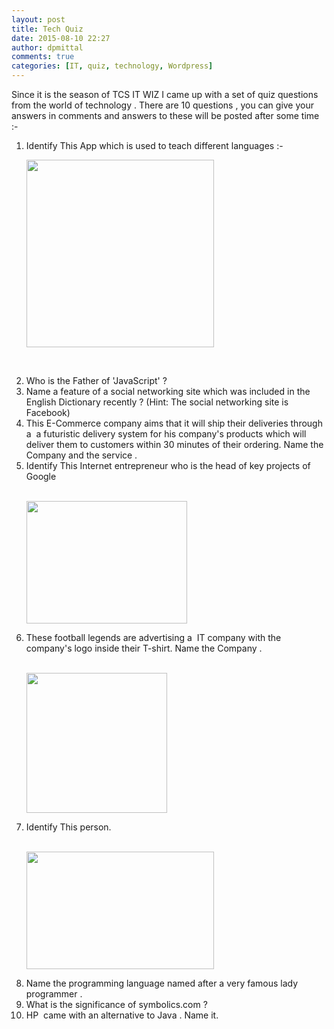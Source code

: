```yaml
---
layout: post
title: Tech Quiz
date: 2015-08-10 22:27
author: dpmittal
comments: true
categories: [IT, quiz, technology, Wordpress]
---
```

Since it is the season of TCS IT WIZ I came up with a set of quiz questions from the world of technology . There are 10 questions , you can give your answers in comments  and answers to these will be posted after some time :-

<ol>
<li> Identify This App which is used to teach different languages :-

<img src="{{ site.baseurl }}/images/duolingo.jpg" width="300" height="300"> </li> <br>

<li> Who is the Father of 'JavaScript' ? </li>

<li> Name a feature of a social networking site which was included in the English Dictionary recently ? (Hint: The social networking site is Facebook) </li>

<li> This E-Commerce company aims that it will ship their deliveries through a  a futuristic delivery system for his company's products which will deliver them to customers within 30 minutes of their ordering. Name the Company and the service . </li>

<li> Identify This Internet entrepreneur who is the head of key projects of Google </li> <br>

<img src="{{ site.baseurl }}/images/images.jpg" width="257" height="196"> <br>

<li> These football legends are advertising a  IT company with the company's logo inside their T-shirt. Name the Company . </li> <br>

<img src="{{ site.baseurl }}/images/images1.jpg" width="225" height="224"> <br>

<li> Identify This person. </li> <br>

<img src="{{ site.baseurl }}/images/question7.jpg" width="300" height="188"><br>

<li> Name the programming language named after a very famous lady programmer . </li>

<li> What is the significance of symbolics.com ? </li>

<li> HP  came with an alternative to Java . Name it. </li>
</ol>
